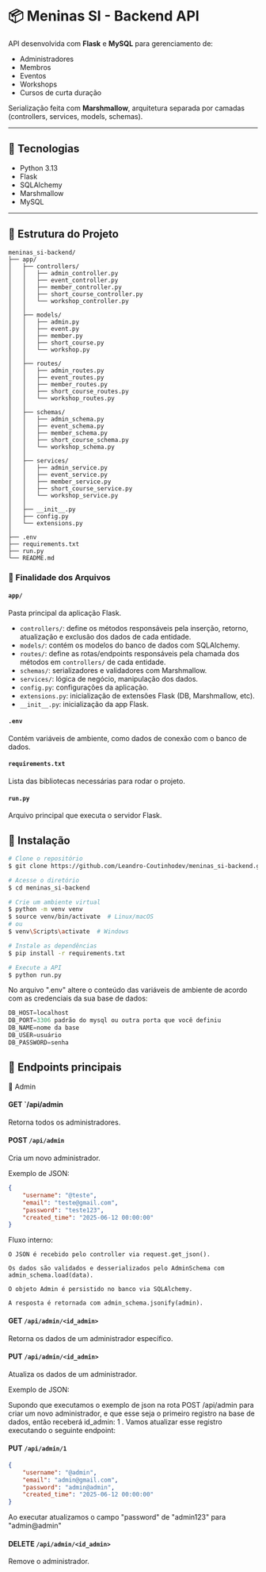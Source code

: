 # 📦 Meninas SI - Backend API

API desenvolvida com **Flask** e **MySQL** para gerenciamento de:
- Administradores
- Membros
- Eventos
- Workshops
- Cursos de curta duração

Serialização feita com **Marshmallow**, arquitetura separada por camadas (controllers, services, models, schemas).

---

## 🚀 Tecnologias
- Python 3.13
- Flask
- SQLAlchemy
- Marshmallow
- MySQL

---

## 📁 Estrutura do Projeto

```
meninas_si-backend/
├── app/
│   ├── controllers/
│   │   ├── admin_controller.py
│   │   ├── event_controller.py
│   │   ├── member_controller.py
│   │   ├── short_course_controller.py
│   │   └── workshop_controller.py
│   │
│   ├── models/
│   │   ├── admin.py
│   │   ├── event.py
│   │   ├── member.py
│   │   ├── short_course.py
│   │   └── workshop.py
│   │
│   ├── routes/
│   │   ├── admin_routes.py
│   │   ├── event_routes.py
│   │   ├── member_routes.py
│   │   ├── short_course_routes.py
│   │   └── workshop_routes.py
│   │
│   ├── schemas/
│   │   ├── admin_schema.py
│   │   ├── event_schema.py
│   │   ├── member_schema.py
│   │   ├── short_course_schema.py
│   │   └── workshop_schema.py
│   │
│   ├── services/
│   │   ├── admin_service.py
│   │   ├── event_service.py
│   │   ├── member_service.py
│   │   ├── short_course_service.py
│   │   └── workshop_service.py
│   │
│   ├── __init__.py
│   ├── config.py
│   └── extensions.py
│
├── .env
├── requirements.txt
├── run.py
└── README.md
```

### 📄 Finalidade dos Arquivos

#### `app/`
Pasta principal da aplicação Flask.

- `controllers/`: define os métodos responsáveis pela inserção, retorno, atualização e exclusão dos dados de cada entidade.
- `models/`: contém os modelos do banco de dados com SQLAlchemy.
- `routes/`: define as rotas/endpoints responsáveis pela chamada dos métodos em `controllers/` de cada entidade.
- `schemas/`: serializadores e validadores com Marshmallow.
- `services/`: lógica de negócio, manipulação dos dados.
- `config.py`: configurações da aplicação.
- `extensions.py`: inicialização de extensões Flask (DB, Marshmallow, etc).
- `__init__.py`: inicialização da app Flask.

#### `.env`
Contém variáveis de ambiente, como dados de conexão com o banco de dados.

#### `requirements.txt`
Lista das bibliotecas necessárias para rodar o projeto.

#### `run.py`
Arquivo principal que executa o servidor Flask.

## 🔧 Instalação

```bash
# Clone o repositório
$ git clone https://github.com/Leandro-Coutinhodev/meninas_si-backend.git

# Acesse o diretório
$ cd meninas_si-backend

# Crie um ambiente virtual
$ python -m venv venv
$ source venv/bin/activate  # Linux/macOS
# ou
$ venv\Scripts\activate  # Windows

# Instale as dependências
$ pip install -r requirements.txt

# Execute a API
$ python run.py
```

No arquivo ".env" altere o conteúdo das variáveis de ambiente de acordo com as credenciais da sua base de dados:
```python
DB_HOST=localhost
DB_PORT=3306 padrão do mysql ou outra porta que você definiu
DB_NAME=nome da base
DB_USER=usuário
DB_PASSWORD=senha

```
## 📌 Endpoints principais
🔹 Admin

#### GET `/api/admin

Retorna todos os administradores.

#### POST `/api/admin`

Cria um novo administrador.

Exemplo de JSON:
```json
{
  	"username": "@teste",
	"email": "teste@gmail.com",
	"password": "teste123",
	"created_time": "2025-06-12 00:00:00"
}
```
Fluxo interno:

    O JSON é recebido pelo controller via request.get_json().

    Os dados são validados e desserializados pelo AdminSchema com admin_schema.load(data).

    O objeto Admin é persistido no banco via SQLAlchemy.

    A resposta é retornada com admin_schema.jsonify(admin).

#### GET `/api/admin/<id_admin>`

Retorna os dados de um administrador específico.

#### PUT `/api/admin/<id_admin>`

Atualiza os dados de um administrador.

Exemplo de JSON:

Supondo que executamos o exemplo de json na rota POST /api/admin para criar um novo administrador, e que esse seja o primeiro registro na base de dados, então receberá id_admin: 1 .
Vamos atualizar esse registro executando o seguinte endpoint:

#### PUT `/api/admin/1`

```json
{
  	"username": "@admin",
	"email": "admin@gmail.com",
	"password": "admin@admin",
	"created_time": "2025-06-12 00:00:00"
}
```
Ao executar atualizamos o campo "password" de "admin123" para "admin@admin"

#### DELETE `/api/admin/<id_admin>`

Remove o administrador.
